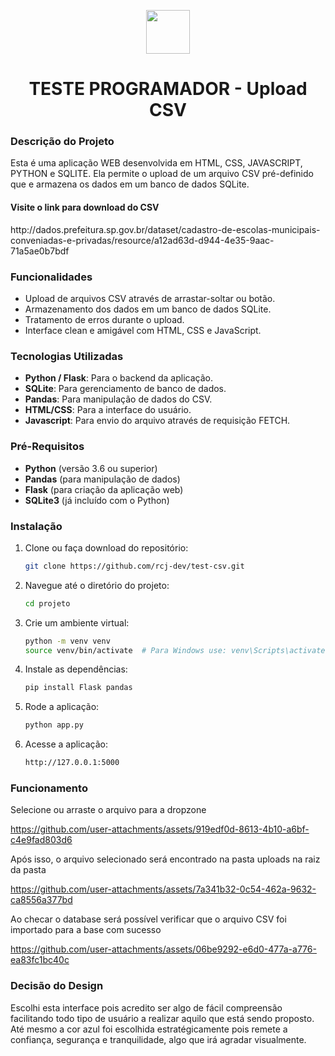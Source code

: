 <p align="center">
  <img src="https://github.com/user-attachments/assets/c41bcc26-c3da-4234-a65a-536839874da2" width="70" align="center"/>
</p>

<h1 align="center">TESTE PROGRAMADOR - Upload CSV</h1>

<h3>Descrição do Projeto</h3>
<p>Esta é uma aplicação WEB desenvolvida em HTML, CSS, JAVASCRIPT, PYTHON e SQLITE. Ela permite o upload de um arquivo CSV pré-definido que e armazena os dados em um banco de dados SQLite.</p>
<h4>Visite o link para download do CSV</h4>
http://dados.prefeitura.sp.gov.br/dataset/cadastro-de-escolas-municipais-conveniadas-e-privadas/resource/a12ad63d-d944-4e35-9aac-71a5ae0b7bdf

<h3>Funcionalidades</h3>

- Upload de arquivos CSV através de arrastar-soltar ou botão.
- Armazenamento dos dados em um banco de dados SQLite.
- Tratamento de erros durante o upload.
- Interface clean e amigável com HTML, CSS e JavaScript.

<h3>Tecnologias Utilizadas</h3>

- **Python / Flask**: Para o backend da aplicação.
- **SQLite**: Para gerenciamento de banco de dados.
- **Pandas**: Para manipulação de dados do CSV.
- **HTML/CSS**: Para a interface do usuário.
- **Javascript**: Para envio do arquivo através de requisição FETCH.

<h3>Pré-Requisitos</h3>

- **Python** (versão 3.6 ou superior)
- **Pandas** (para manipulação de dados)
- **Flask** (para criação da aplicação web)
- **SQLite3** (já incluído com o Python)

<h3>Instalação</h3>

1. Clone ou faça download do repositório:
   ```bash
   git clone https://github.com/rcj-dev/test-csv.git

2. Navegue até o diretório do projeto:
    ```bash
    cd projeto

3. Crie um ambiente virtual:
    ```bash
    python -m venv venv
    source venv/bin/activate  # Para Windows use: venv\Scripts\activate

4. Instale as dependências:
    ```bash
    pip install Flask pandas

5. Rode a aplicação:
    ```bash
    python app.py

6. Acesse a aplicação:
    ```bash
    http://127.0.0.1:5000

<h3>Funcionamento</h3>
<p>Selecione ou arraste o arquivo para a dropzone</p>

https://github.com/user-attachments/assets/919edf0d-8613-4b10-a6bf-c4e9fad803d6

<p>Após isso, o arquivo selecionado será encontrado na pasta uploads na raiz da pasta</p>

https://github.com/user-attachments/assets/7a341b32-0c54-462a-9632-ca8556a377bd

<p>Ao checar o database será possível verificar que o arquivo CSV foi importado para a base com sucesso</p>

https://github.com/user-attachments/assets/06be9292-e6d0-477a-a776-ea83fc1bc40c

<h3>Decisão do Design</h3>
<p>Escolhi esta interface pois acredito ser algo de fácil compreensão facilitando todo tipo de usuário a realizar aquilo que está sendo proposto. Até mesmo a cor azul foi escolhida estratégicamente pois remete a confiança, segurança e tranquilidade, algo que irá agradar visualmente.</p>
